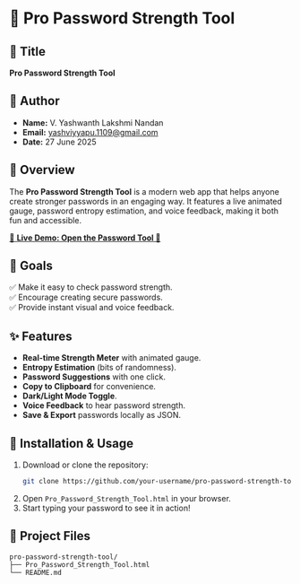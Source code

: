 
# 🔐 Pro Password Strength Tool

## 📌 Title
**Pro Password Strength Tool**

## 👤 Author
- **Name:** V. Yashwanth Lakshmi Nandan  
- **Email:** yashviyyapu.1109@gmail.com  
- **Date:** 27 June 2025

## 🌟 Overview
The **Pro Password Strength Tool** is a modern web app that helps anyone create stronger passwords in an engaging way. It features a live animated gauge, password entropy estimation, and voice feedback, making it both fun and accessible.

[🔗 **Live Demo: Open the Password Tool 🚀**](./Pro_Password_Strength_Tool.html)

## 🎯 Goals
✅ Make it easy to check password strength.  
✅ Encourage creating secure passwords.  
✅ Provide instant visual and voice feedback.

## ✨ Features
- **Real-time Strength Meter** with animated gauge.
- **Entropy Estimation** (bits of randomness).
- **Password Suggestions** with one click.
- **Copy to Clipboard** for convenience.
- **Dark/Light Mode Toggle**.
- **Voice Feedback** to hear password strength.
- **Save & Export** passwords locally as JSON.

## 📄 Installation & Usage
1. Download or clone the repository:
   ```bash
   git clone https://github.com/your-username/pro-password-strength-tool.git
   ```
2. Open `Pro_Password_Strength_Tool.html` in your browser.
3. Start typing your password to see it in action!

## 📁 Project Files
```
pro-password-strength-tool/
├── Pro_Password_Strength_Tool.html
└── README.md
```
